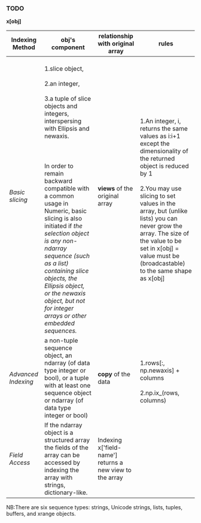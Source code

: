 ### TODO

**x[obj]**

|Indexing Method   |obj's component                       |relationship with original array|rules|
|------------------|--------------------------------------|--------------|-----|
|*Basic slicing*     |<br>1.slice object,</br> <br>2.an integer,</br> <br>3.a tuple of slice objects and integers, interspersing with Ellipsis and newaxis.</br><br></br><br> In order to remain backward compatible with a common usage in Numeric, basic slicing is also initiated if _the selection object is any non-ndarray sequence (such as a list) containing slice objects, the Ellipsis object, or the newaxis object, but not for integer arrays or other embedded sequences._</br>| **views** of the original array|<br>1.An integer, i, returns the same values as i:i+1 except the dimensionality of the returned object is reduced by 1</br><br>2.You may use slicing to set values in the array, but (unlike lists) you can never grow the array. The size of the value to be set in x[obj] = value must be (broadcastable) to the same shape as x[obj]</br>
|*Advanced Indexing*|a non-tuple sequence object, an ndarray (of data type integer or bool), or a tuple with at least one sequence object or ndarray (of data type integer or bool)|**copy** of the data|<br>1.rows[:, np.newaxis] + columns</br><br>2.np.ix_(rows, columns)</br>
|*Field Access*|If the ndarray object is a structured array the fields of the array can be accessed by indexing the array with strings, dictionary-like.|Indexing x['field-name'] returns a new view to the array|


NB:There are six sequence types: strings, Unicode strings, lists, tuples, buffers, and xrange objects.


